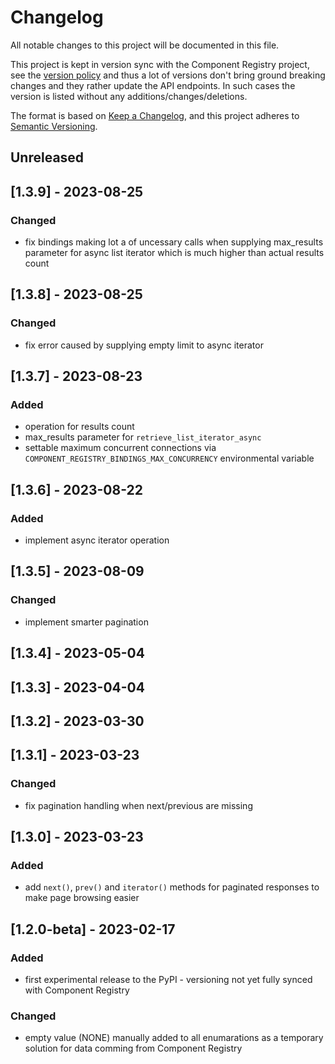 # Changelog
All notable changes to this project will be documented in this file.

This project is kept in version sync with the Component Registry project, see the
[version policy](TUTORIAL.md#component-registry-compatibility) and thus a lot of
versions don't bring ground breaking changes and they rather update
the API endpoints. In such cases the version is listed without any
additions/changes/deletions.

The format is based on [Keep a Changelog](https://keepachangelog.com/en/1.0.0/),
and this project adheres to [Semantic Versioning](https://semver.org/spec/v2.0.0.html).

## Unreleased

## [1.3.9] - 2023-08-25
### Changed
- fix bindings making lot a of uncessary calls when supplying max_results
  parameter for async list iterator which is much higher than actual results count 

## [1.3.8] - 2023-08-25
### Changed
- fix error caused by supplying empty limit to async iterator

## [1.3.7] - 2023-08-23
### Added
- operation for results count
- max_results parameter for `retrieve_list_iterator_async`
- settable maximum concurrent connections via `COMPONENT_REGISTRY_BINDINGS_MAX_CONCURRENCY`
  environmental variable
## [1.3.6] - 2023-08-22
### Added
- implement async iterator operation
## [1.3.5] - 2023-08-09
### Changed
- implement smarter pagination

## [1.3.4] - 2023-05-04

## [1.3.3] - 2023-04-04

## [1.3.2] - 2023-03-30

## [1.3.1] - 2023-03-23
### Changed
- fix pagination handling when next/previous are missing

## [1.3.0] - 2023-03-23
### Added
- add `next()`, `prev()` and `iterator()` methods for paginated
  responses to make page browsing easier

## [1.2.0-beta] - 2023-02-17
### Added
- first experimental release to the PyPI - versioning not yet fully synced with Component Registry

### Changed
- empty value (NONE) manually added to all enumarations as a temporary solution for data comming from
  Component Registry

<!-- TODO: Add links to version comparisons -->
